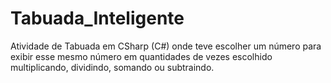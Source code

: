 # Tabuada_Inteligente
Atividade de Tabuada em CSharp (C#) onde teve escolher um número para exibir esse mesmo número em quantidades de vezes escolhido multiplicando, dividindo, somando ou subtraindo.

